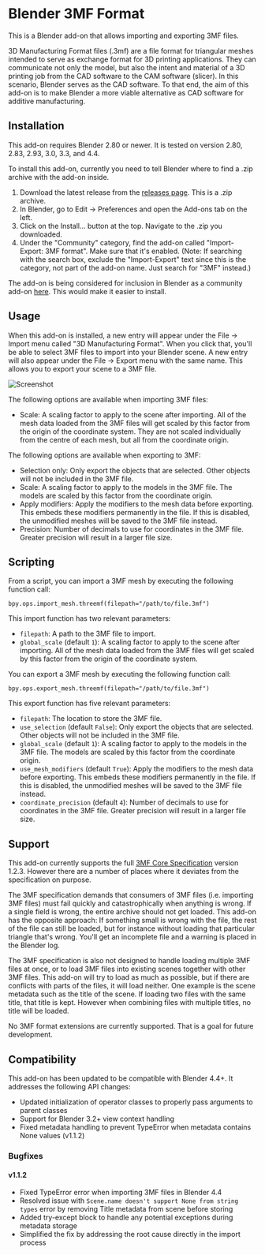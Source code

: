 Blender 3MF Format
====
This is a Blender add-on that allows importing and exporting 3MF files.

3D Manufacturing Format files (.3mf) are a file format for triangular meshes intended to serve as exchange format for 3D printing applications. They can communicate not only the model, but also the intent and material of a 3D printing job from the CAD software to the CAM software (slicer). In this scenario, Blender serves as the CAD software. To that end, the aim of this add-on is to make Blender a more viable alternative as CAD software for additive manufacturing.

Installation
----
This add-on requires Blender 2.80 or newer. It is tested on version 2.80, 2.83, 2.93, 3.0, 3.3, and 4.4.

To install this add-on, currently you need to tell Blender where to find a .zip archive with the add-on inside.
1. Download the latest release from the [releases page](https://github.com/Ghostkeeper/Blender3mfFormat/releases/latest). This is a .zip archive.
2. In Blender, go to Edit -> Preferences and open the Add-ons tab on the left.
3. Click on the Install... button at the top. Navigate to the .zip you downloaded.
4. Under the "Community" category, find the add-on called "Import-Export: 3MF format". Make sure that it's enabled. (Note: If searching with the search box, exclude the "Import-Export" text since this is the category, not part of the add-on name. Just search for "3MF" instead.)

The add-on is being considered for inclusion in Blender as a community add-on [here](https://developer.blender.org/T84154). This would make it easier to install.

Usage
----
When this add-on is installed, a new entry will appear under the File -> Import menu called "3D Manufacturing Format". When you click that, you'll be able to select 3MF files to import into your Blender scene. A new entry will also appear under the File -> Export menu with the same name. This allows you to export your scene to a 3MF file.

![Screenshot](screenshot.png)

The following options are available when importing 3MF files:
* Scale: A scaling factor to apply to the scene after importing. All of the mesh data loaded from the 3MF files will get scaled by this factor from the origin of the coordinate system. They are not scaled individually from the centre of each mesh, but all from the coordinate origin.

The following options are available when exporting to 3MF:
* Selection only: Only export the objects that are selected. Other objects will not be included in the 3MF file.
* Scale: A scaling factor to apply to the models in the 3MF file. The models are scaled by this factor from the coordinate origin.
* Apply modifiers: Apply the modifiers to the mesh data before exporting. This embeds these modifiers permanently in the file. If this is disabled, the unmodified meshes will be saved to the 3MF file instead.
* Precision: Number of decimals to use for coordinates in the 3MF file. Greater precision will result in a larger file size.

Scripting
----
From a script, you can import a 3MF mesh by executing the following function call:

```
bpy.ops.import_mesh.threemf(filepath="/path/to/file.3mf")
```

This import function has two relevant parameters:
* `filepath`: A path to the 3MF file to import.
* `global_scale` (default `1`): A scaling factor to apply to the scene after importing. All of the mesh data loaded from the 3MF files will get scaled by this factor from the origin of the coordinate system.

You can export a 3MF mesh by executing the following function call:

```
bpy.ops.export_mesh.threemf(filepath="/path/to/file.3mf")
```

This export function has five relevant parameters:
* `filepath`: The location to store the 3MF file.
* `use_selection` (default `False`): Only export the objects that are selected. Other objects will not be included in the 3MF file.
* `global_scale` (default `1`): A scaling factor to apply to the models in the 3MF file. The models are scaled by this factor from the coordinate origin.
* `use_mesh_modifiers` (default `True`): Apply the modifiers to the mesh data before exporting. This embeds these modifiers permanently in the file. If this is disabled, the unmodified meshes will be saved to the 3MF file instead.
* `coordinate_precision` (default `4`): Number of decimals to use for coordinates in the 3MF file. Greater precision will result in a larger file size.

Support
----
This add-on currently supports the full [3MF Core Specification](https://github.com/3MFConsortium/spec_core/blob/1.2.3/3MF%20Core%20Specification.md) version 1.2.3. However there are a number of places where it deviates from the specification on purpose.

The 3MF specification demands that consumers of 3MF files (i.e. importing 3MF files) must fail quickly and catastrophically when anything is wrong. If a single field is wrong, the entire archive should not get loaded. This add-on has the opposite approach: If something small is wrong with the file, the rest of the file can still be loaded, but for instance without loading that particular triangle that's wrong. You'll get an incomplete file and a warning is placed in the Blender log.

The 3MF specification is also not designed to handle loading multiple 3MF files at once, or to load 3MF files into existing scenes together with other 3MF files. This add-on will try to load as much as possible, but if there are conflicts with parts of the files, it will load neither. One example is the scene metadata such as the title of the scene. If loading two files with the same title, that title is kept. However when combining files with multiple titles, no title will be loaded.

No 3MF format extensions are currently supported. That is a goal for future development.

Compatibility
----
This add-on has been updated to be compatible with Blender 4.4+. It addresses the following API changes:

- Updated initialization of operator classes to properly pass arguments to parent classes
- Support for Blender 3.2+ view context handling
- Fixed metadata handling to prevent TypeError when metadata contains None values (v1.1.2)

### Bugfixes

#### v1.1.2
- Fixed TypeError error when importing 3MF files in Blender 4.4
- Resolved issue with `Scene.name doesn't support None from string types` error by removing Title metadata from scene before storing
- Added try-except block to handle any potential exceptions during metadata storage
- Simplified the fix by addressing the root cause directly in the import process

